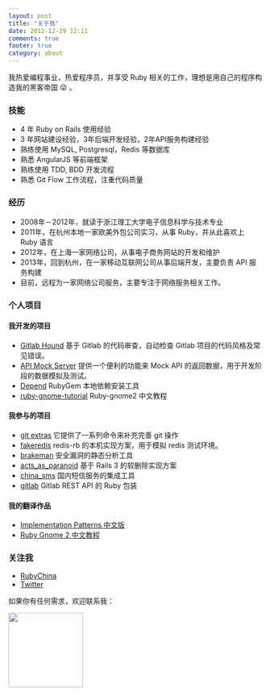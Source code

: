 ```yaml
---
layout: post
title: "关于我"
date: 2012-12-29 12:11
comments: true
footer: true
category: about
---
```


我热爱编程事业，热爱程序员，并享受 Ruby 相关的工作，理想是用自己的程序构造我的黑客帝国 😜 。

### 技能

- 4 年 Ruby on Rails 使用经验
- 3 年网站建设经验，3年后端开发经验，2年API服务构建经验
- 熟练使用 MySQL, Postgresql，Redis 等数据库
- 熟悉 AngularJS 等前端框架
- 熟练使用 TDD, BDD 开发流程
- 熟悉 Git Flow 工作流程，注重代码质量

### 经历

+ 2008年－2012年，就读于浙江理工大学电子信息科学与技术专业
+ 2011年，在杭州本地一家欧美外包公司实习，从事 Ruby，并从此喜欢上 Ruby 语言
+ 2012年，在上海一家网络公司，从事电子商务网站的开发和维护
+ 2013年，回到杭州，在一家移动互联网公司从事后端开发，主要负责 API 服务构建
+ 目前，远程为一家网络公司服务，主要专注于网络服务相关工作。

### 个人项目

#### 我开发的项目

+ [Gitlab Hound](https://github.com/zlx/Gitlab-Hound) 基于 Gitlab 的代码审查，自动检查 Gitlab 项目的代码风格及常见错误。
+ [API Mock Server](https://github.com/zlx/API-mock-server) 提供一个便利的功能来 Mock API 的返回数据，用于开发阶段的数据模拟及测试。
+ [Depend](https://github.com/zlx/depend) RubyGem 本地依赖安装工具
+ [ruby-gnome-tutorial](https://github.com/zlx/ruby-gnome-tutorial) Ruby-gnome2 中文教程

#### 我参与的项目

+ [git extras](https://github.com/zlx/git-extras) 它提供了一系列命令来补充完善 git 操作
+ [fakeredis](https://github.com/guilleiguaran/fakeredis) redis-rb 的本机实现方案，用于模拟 redis 测试环境。
+ [brakeman](https://github.com/presidentbeef/brakeman) 安全漏洞的静态分析工具
+ [acts_as_paranoid](https://github.com/goncalossilva/acts_as_paranoid) 基于 Rails 3 的软删除实现方案
+ [china_sms](https://github.com/saberma/china_sms) 国内短信服务的集成工具
+ [gitlab](https://github.com/NARKOZ/gitlab) Gitlab REST API 的 Ruby 包装

#### 我的翻译作品

+ [Implementation Patterns 中文版](https://www.gitbook.com/book/zlx/implementation-patterns-chinese/details)
+ [Ruby Gnome 2 中文教程](https://www.gitbook.com/book/zlx/ruby-gnome2-tutorial-cn/details)

### 关注我

- [RubyChina](http://ruby-china.org/zlx_star)
- [Twitter](https://twitter.com/zlx_star)

如果你有任何需求，欢迎联系我：

<img src='http://blog.zlxstar.me/images/phone.png' style='width: 148px'/>

